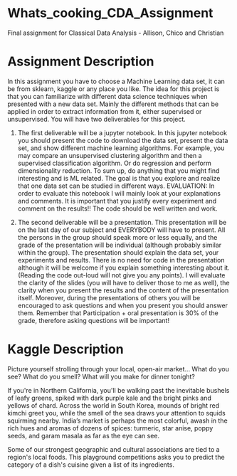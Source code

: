 # Whats_cooking_CDA_Assignment
Final assignment for Classical Data Analysis - Allison, Chico and Christian


# Assignment Description

In this assignment you have to choose a Machine Learning data set, it can be from sklearn, kaggle or any place you like. The idea for this project is that you can familiarize with different data science techniques when presented with a new data set. Mainly the different methods that can be applied in order to extract information from it, either supervised or unsupervised.  You will have two deliverables for this project. 

1) The first deliverable will be a jupyter notebook. In this jupyter notebook you should present the code to download the data set, present the data set, and show different machine learning algorithms. For example, you may compare an unsupervised clustering algorithm and then a supervised classification algorithm. Or do regression and perform dimensionality reduction. To sum up, do anything that you might find interesting and is ML related. The goal is that you explore and realize that one data set can be studied in different ways. EVALUATION: In order to evaluate this notebook I will mainly look at your explanations and comments. It is important that you justify every experiment and comment on the results!! The code should be well written and work.

2) The second deliverable will be a presentation. This presentation will be on the last day of our subject and EVERYBODY will have to present. All the persons in the group should speak more or less equally, and the grade of the presentation will be individual (although probably similar within the group). The presentation should explain the data set, your experiments and results. There is no need for code in the presentation although it will be welcome if you explain something interesting about it. (Reading the code out-loud will not give you any points). I will evaluate the clarity of the slides (you will have to deliver those to me as well), the clarity when you present the results and the content of the presentation itself. Moreover, during the presentations of others you will be encouraged to ask questions and when you present you should answer them. Remember that Participation + oral presentation is 30% of the grade, therefore asking questions will be important!


# Kaggle Description
Picture yourself strolling through your local, open-air market... What do you see? What do you smell? What will you make for dinner tonight?

If you're in Northern California, you'll be walking past the inevitable bushels of leafy greens, spiked with dark purple kale and the bright pinks and yellows of chard. Across the world in South Korea, mounds of bright red kimchi greet you, while the smell of the sea draws your attention to squids squirming nearby. India’s market is perhaps the most colorful, awash in the rich hues and aromas of dozens of spices: turmeric, star anise, poppy seeds, and garam masala as far as the eye can see.

Some of our strongest geographic and cultural associations are tied to a region's local foods. This playground competitions asks you to predict the category of a dish's cuisine given a list of its ingredients.
